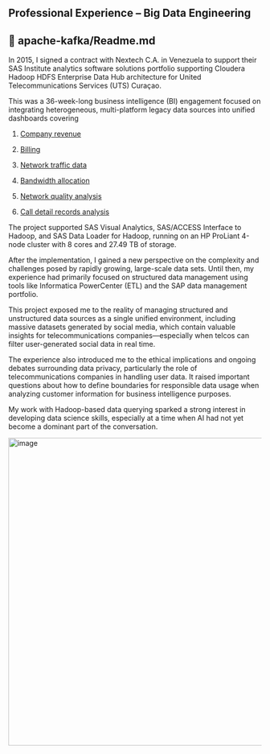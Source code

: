## Professional Experience – Big Data Engineering

## :bookmark_tabs: apache-kafka/Readme.md


In 2015, I signed a contract with Nextech C.A. in Venezuela to support their SAS Institute analytics software solutions portfolio supporting Cloudera Hadoop HDFS Enterprise Data Hub architecture for United Telecommunications Services (UTS) Curaçao.

This was a 36-week-long business intelligence (BI) engagement focused on integrating heterogeneous, multi-platform legacy data sources into unified dashboards covering

1. [Company revenue](#slowtransactions)
 
 
2. [Billing](#resourcecontention)
  
  
3. [Network traffic data](#monitoringandanalysis)


4. [Bandwidth allocation](#tuningdatabaseparameters)


5. [Network quality analysis](#spacemanagement)


6. [Call detail records analysis](#backupandrecovery)


The project supported SAS Visual Analytics, SAS/ACCESS Interface to Hadoop, and SAS Data Loader for Hadoop, running on an HP ProLiant 4-node cluster with 8 cores and 27.49 TB of storage.

After the implementation, I gained a new perspective on the complexity and challenges posed by rapidly growing, large-scale data sets. Until then, my experience had primarily focused on structured data management using tools like Informatica PowerCenter (ETL) and the SAP data management portfolio.

This project exposed me to the reality of managing structured and unstructured data sources as a single unified environment, including massive datasets generated by social media, which contain valuable insights for telecommunications companies—especially when telcos can filter user-generated social data in real time.

The experience also introduced me to the ethical implications and ongoing debates surrounding data privacy, particularly the role of telecommunications companies in handling user data. It raised important questions about how to define boundaries for responsible data usage when analyzing customer information for business intelligence purposes.

My work with Hadoop-based data querying sparked a strong interest in developing data science skills, especially at a time when AI had not yet become a dominant part of the conversation.

<img width="919" height="612" alt="image" src="https://github.com/user-attachments/assets/9973b70c-fdef-4664-8569-dc89a681e490" />

